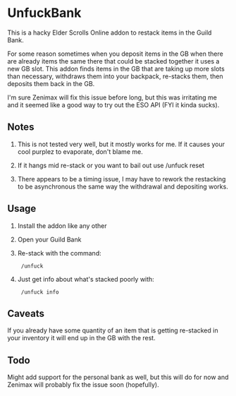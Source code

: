 UnfuckBank
==========

This is a hacky Elder Scrolls Online addon to restack items in the Guild Bank.

For some reason sometimes when you deposit items in the GB when there are already items the same there that could be stacked together it uses a new GB slot. This addon finds items in the GB that are taking up more slots than necessary, withdraws them into your backpack, re-stacks them, then deposits them back in the GB.

I'm sure Zenimax will fix this issue before long, but this was irritating me and it seemed like a good way to try out the ESO API (FYI it kinda sucks).

Notes
-----

1. This is not tested very well, but it mostly works for me. If it causes your cool purplez to evaporate, don't blame me.

2. If it hangs mid re-stack or you want to bail out use /unfuck reset

3. There appears to be a timing issue, I may have to rework the restacking to be asynchronous the same way the withdrawal and depositing works.

Usage
-----

1. Install the addon like any other

2. Open your Guild Bank

3. Re-stack with the command:

		/unfuck

4. Just get info about what's stacked poorly with:

		/unfuck info

Caveats
-------

If you already have some quantity of an item that is getting re-stacked in your inventory it will end up in the GB with the rest.

Todo
----

Might add support for the personal bank as well, but this will do for now and Zenimax will probably fix the issue soon (hopefully).